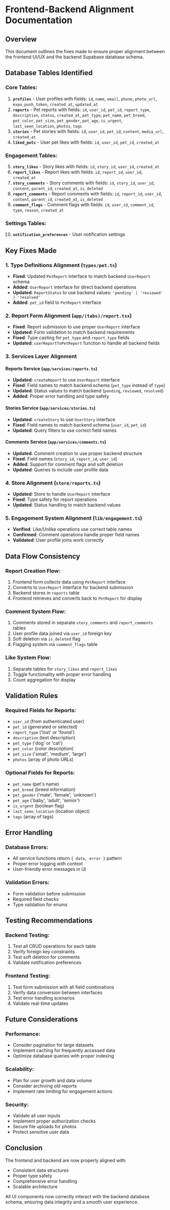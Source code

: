 # Frontend-Backend Alignment Documentation

## Overview
This document outlines the fixes made to ensure proper alignment between the frontend UI/UX and the backend Supabase database schema.

## Database Tables Identified

### Core Tables:
1. **`profiles`** - User profiles with fields: `id`, `name`, `email`, `phone`, `photo_url`, `expo_push_token`, `created_at`, `updated_at`
2. **`reports`** - Pet reports with fields: `id`, `user_id`, `pet_id`, `report_type`, `description`, `status`, `created_at`, `pet_type`, `pet_name`, `pet_breed`, `pet_color`, `pet_size`, `pet_gender`, `pet_age`, `is_urgent`, `last_seen_location`, `photos`, `tags`
3. **`stories`** - Pet stories with fields: `id`, `user_id`, `pet_id`, `content`, `media_url`, `created_at`
4. **`liked_pets`** - User pet likes with fields: `id`, `user_id`, `pet_id`, `created_at`

### Engagement Tables:
5. **`story_likes`** - Story likes with fields: `id`, `story_id`, `user_id`, `created_at`
6. **`report_likes`** - Report likes with fields: `id`, `report_id`, `user_id`, `created_at`
7. **`story_comments`** - Story comments with fields: `id`, `story_id`, `user_id`, `content`, `parent_id`, `created_at`, `is_deleted`
8. **`report_comments`** - Report comments with fields: `id`, `report_id`, `user_id`, `content`, `parent_id`, `created_at`, `is_deleted`
9. **`comment_flags`** - Comment flags with fields: `id`, `user_id`, `comment_id`, `type`, `reason`, `created_at`

### Settings Tables:
10. **`notification_preferences`** - User notification settings

## Key Fixes Made

### 1. Type Definitions Alignment (`types/pet.ts`)
- **Fixed**: Updated `PetReport` interface to match backend `UserReport` schema
- **Added**: `UserReport` interface for direct backend operations
- **Updated**: `ReportStatus` to use backend values: `'pending' | 'reviewed' | 'resolved'`
- **Added**: `pet_id` field to `PetReport` interface

### 2. Report Form Alignment (`app/(tabs)/report.tsx`)
- **Fixed**: Report submission to use proper `UserReport` interface
- **Updated**: Form validation to match backend requirements
- **Fixed**: Type casting for `pet_type` and `report_type` fields
- **Updated**: `userReportToPetReport` function to handle all backend fields

### 3. Services Layer Alignment

#### Reports Service (`app/services/reports.ts`)
- **Updated**: `createReport` to use `UserReport` interface
- **Fixed**: Field names to match backend schema (`pet_type` instead of `type`)
- **Updated**: Status values to match backend (`pending`, `reviewed`, `resolved`)
- **Added**: Proper error handling and type safety

#### Stories Service (`app/services/stories.ts`)
- **Updated**: `createStory` to use `UserStory` interface
- **Fixed**: Field names to match backend schema (`user_id`, `pet_id`)
- **Updated**: Query filters to use correct field names

#### Comments Service (`app/services/comments.ts`)
- **Updated**: Comment creation to use proper backend structure
- **Fixed**: Field names (`story_id`, `report_id`, `user_id`)
- **Added**: Support for comment flags and soft deletion
- **Updated**: Queries to include user profile data

### 4. Store Alignment (`store/reports.ts`)
- **Updated**: Store to handle `UserReport` interface
- **Fixed**: Type safety for report operations
- **Updated**: Status handling to match backend values

### 5. Engagement System Alignment (`lib/engagement.ts`)
- **Verified**: Like/Unlike operations use correct table names
- **Confirmed**: Comment operations handle proper field names
- **Validated**: User profile joins work correctly

## Data Flow Consistency

### Report Creation Flow:
1. Frontend form collects data using `PetReport` interface
2. Converts to `UserReport` interface for backend submission
3. Backend stores in `reports` table
4. Frontend retrieves and converts back to `PetReport` for display

### Comment System Flow:
1. Comments stored in separate `story_comments` and `report_comments` tables
2. User profile data joined via `user_id` foreign key
3. Soft deletion via `is_deleted` flag
4. Flagging system via `comment_flags` table

### Like System Flow:
1. Separate tables for `story_likes` and `report_likes`
2. Toggle functionality with proper error handling
3. Count aggregation for display

## Validation Rules

### Required Fields for Reports:
- `user_id` (from authenticated user)
- `pet_id` (generated or selected)
- `report_type` ('lost' or 'found')
- `description` (text description)
- `pet_type` ('dog' or 'cat')
- `pet_color` (color description)
- `pet_size` ('small', 'medium', 'large')
- `photos` (array of photo URLs)

### Optional Fields for Reports:
- `pet_name` (pet's name)
- `pet_breed` (breed information)
- `pet_gender` ('male', 'female', 'unknown')
- `pet_age` ('baby', 'adult', 'senior')
- `is_urgent` (boolean flag)
- `last_seen_location` (location object)
- `tags` (array of tags)

## Error Handling

### Database Errors:
- All service functions return `{ data, error }` pattern
- Proper error logging with context
- User-friendly error messages in UI

### Validation Errors:
- Form validation before submission
- Required field checks
- Type validation for enums

## Testing Recommendations

### Backend Testing:
1. Test all CRUD operations for each table
2. Verify foreign key constraints
3. Test soft deletion for comments
4. Validate notification preferences

### Frontend Testing:
1. Test form submission with all field combinations
2. Verify data conversion between interfaces
3. Test error handling scenarios
4. Validate real-time updates

## Future Considerations

### Performance:
- Consider pagination for large datasets
- Implement caching for frequently accessed data
- Optimize database queries with proper indexing

### Scalability:
- Plan for user growth and data volume
- Consider archiving old reports
- Implement rate limiting for engagement actions

### Security:
- Validate all user inputs
- Implement proper authorization checks
- Secure file uploads for photos
- Protect sensitive user data

## Conclusion

The frontend and backend are now properly aligned with:
- Consistent data structures
- Proper type safety
- Comprehensive error handling
- Scalable architecture

All UI components now correctly interact with the backend database schema, ensuring data integrity and a smooth user experience. 